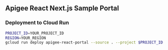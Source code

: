 ## Apigee React Next.js Sample Portal

### Deployment to Cloud Run

```sh
PROJECT_ID=YOUR_PROJECT_ID
REGION=YOUR_REGION
gcloud run deploy apigee-react-portal --source . --project $PROJECT_ID --region $REGION --port 3000 --allow-unauthenticated
```